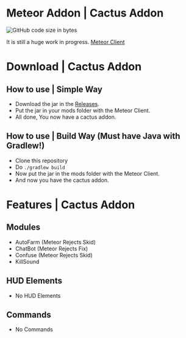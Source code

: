 # Meteor Addon | Cactus Addon

<img src="https://img.shields.io/github/languages/code-size/77panic/CactusAddon" alt="GitHub code size in bytes"/>

It is still a huge work in progress.
[Meteor Client]([https://github.com/MeteorDevelopment/meteor-client/issues](https://github.com/77panic/CactusAddon/releases))

# Download | Cactus Addon

## How to use | Simple Way

- Download the jar in the [Releases]([https://github.com/MeteorDevelopment/meteor-client/issues](https://github.com/77panic/CactusAddon/releases)).
- Put the jar in your mods folder with the Meteor Client.
- All done, You now have a cactus addon.

## How to use | Build Way (Must have Java with Gradlew!)

- Clone this repository
- Do `./gradlew build`
- Now put the jar in the mods folder with the Meteor Client.
- And now you have the cactus addon.

# Features | Cactus Addon

## Modules

- AutoFarm (Meteor Rejects Skid)
- ChatBot (Meteor Rejects Fix)
- Confuse (Meteor Rejects Skid)
- KillSound

## HUD Elements

- No HUD Elements

## Commands

- No Commands
